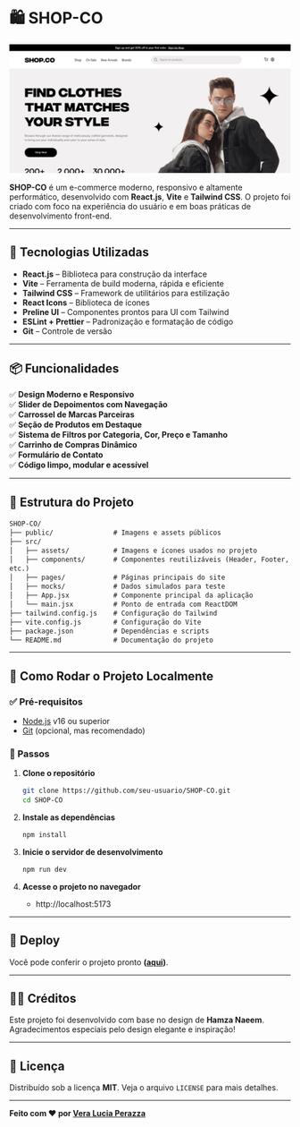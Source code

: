 # 🛍️ SHOP-CO

![Banner do Projeto](/public/Banner-projeto.png)

**SHOP-CO** é um e-commerce moderno, responsivo e altamente performático, desenvolvido com **React.js**, **Vite** e **Tailwind CSS**. O projeto foi criado com foco na experiência do usuário e em boas práticas de desenvolvimento front-end.

---

## 🚀 Tecnologias Utilizadas

- **React.js** – Biblioteca para construção da interface  
- **Vite** – Ferramenta de build moderna, rápida e eficiente  
- **Tailwind CSS** – Framework de utilitários para estilização  
- **React Icons** – Biblioteca de ícones  
- **Preline UI** – Componentes prontos para UI com Tailwind  
- **ESLint + Prettier** – Padronização e formatação de código  
- **Git** – Controle de versão  

---

## 📦 Funcionalidades

✅ **Design Moderno e Responsivo**  
✅ **Slider de Depoimentos com Navegação**  
✅ **Carrossel de Marcas Parceiras**  
✅ **Seção de Produtos em Destaque**  
✅ **Sistema de Filtros por Categoria, Cor, Preço e Tamanho**  
✅ **Carrinho de Compras Dinâmico**  
✅ **Formulário de Contato**  
✅ **Código limpo, modular e acessível**  

---

## 📁 Estrutura do Projeto

```
SHOP-CO/
├── public/               # Imagens e assets públicos
├── src/
│   ├── assets/           # Imagens e ícones usados no projeto
│   ├── components/       # Componentes reutilizáveis (Header, Footer, etc.)
│   ├── pages/            # Páginas principais do site
│   ├── mocks/            # Dados simulados para teste
│   ├── App.jsx           # Componente principal da aplicação
│   └── main.jsx          # Ponto de entrada com ReactDOM
├── tailwind.config.js    # Configuração do Tailwind
├── vite.config.js        # Configuração do Vite
├── package.json          # Dependências e scripts
└── README.md             # Documentação do projeto
```

---

## 🧪 Como Rodar o Projeto Localmente

### ✅ Pré-requisitos

- [Node.js](https://nodejs.org/) v16 ou superior  
- [Git](https://git-scm.com/) (opcional, mas recomendado)  

### 🚀 Passos

1. **Clone o repositório**
   ```bash
   git clone https://github.com/seu-usuario/SHOP-CO.git
   cd SHOP-CO
   ```

2. **Instale as dependências**
   ```bash
   npm install
   ```

3. **Inicie o servidor de desenvolvimento**
   ```bash
   npm run dev
   ```

4. **Acesse o projeto no navegador**
   - http://localhost:5173  

---

## 🔗 Deploy

Você pode conferir o projeto pronto **([aqui](https://vercel.com/))**.

---

## 🧑‍🎨 Créditos

Este projeto foi desenvolvido com base no design de **Hamza Naeem**.  
Agradecimentos especiais pelo design elegante e inspiração!

---

## 📜 Licença

Distribuído sob a licença **MIT**. Veja o arquivo `LICENSE` para mais detalhes.

---

**Feito com ❤️ por [Vera Lucia Perazza](https://github.com/perazzavera)**
